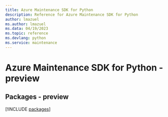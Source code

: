 ```yaml
---
title: Azure Maintenance SDK for Python
description: Reference for Azure Maintenance SDK for Python
author: lmazuel
ms.author: lmazuel
ms.data: 04/19/2023
ms.topic: reference
ms.devlang: python
ms.service: maintenance
---
```

# Azure Maintenance SDK for Python - preview
## Packages - preview
[!INCLUDE [packages](maintenance-index.md)]
